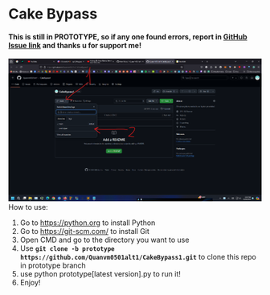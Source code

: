 # Cake Bypass
#### This is still in **PROTOTYPE**, so if any one found errors, report in [GitHub Issue link](https://github.com/Quanvm0501alt1/CakeBypass1/issues) and thanks u for support me!
![how to go to prototype branch](https://raw.githubusercontent.com/Quanvm0501alt1/CakeBypass1/refs/heads/prototype/pictures.bmp)
How to use:
1. Go to https://python.org to install Python
2. Go to https://git-scm.com/ to install Git
3. Open CMD and go to the directory you want to use
4. Use **`git clone -b prototype https://github.com/Quanvm0501alt1/CakeBypass1.git`** to clone this repo in prototype branch
5. use python prototype[latest version].py to run it!
6. Enjoy!

